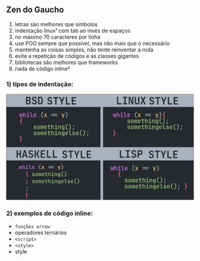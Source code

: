## Zen do Gaucho

1. letras são melhores que símbolos
2. indentação linux¹ com tab ao invés de espaços
3. no máximo 70 caracteres por linha
4. use POO sempre que possível, mas não mais que o necessário
5. mantenha as coisas simples, não tente reinventar a roda
6. evite a repetição de códigos e as classes gigantes
7. bibliotecas são melhores que frameworks
8. nada de código inline²

### 1) tipos de indentação:

![img/indentation.jpg](img/indentation.jpg)

### 2) exemplos de código inline:

- `funções arrow`
- operadores ternários
- `<script>`
- `<style>`
- style
